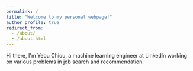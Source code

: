 ```yaml
---
permalink: /
title: "Welcome to my personal webpage!"
author_profile: true
redirect_from: 
  - /about/
  - /about.html
---
```


Hi there, I'm Yeou Chiou, a machine learning engineer at LinkedIn working on various problems in job search and recommendation. 
